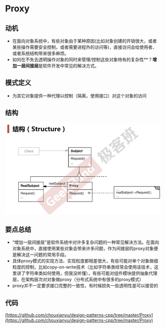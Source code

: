 # Proxy

## 动机

* 在面向对象系统中，有些对象由于某种原因(比如对象创建的开销很大，或者某些操作需要安全控制，或者需要进程外的访问等)，直接访问会给使用者、或者系统结构带来很多麻烦。
* 如何在不失去透明操作对象的同时来管理/控制这些对象特有的复杂性**？**增加一层间接层**是软件开发中常见的解决方式。

## 模式定义

* 为其它对象提供一种代理以控制（隔离，使用接口）对这个对象的访问

## 结构

![](./images/Proxy.png)

## 要点总结

* “增加一层间接层”是软件系统中对许多复杂问题的一种常见解决方法。在面向对象系统中，直接使用某些对象会带来许多问题，作为间接层的proxy对象便是解决这一问题的常用手段。
* 具体proxy模式的实现方法、实现粒度都相差很大，有些可能对单个对象做细粒度的控制，比如copy-on-write技术（比如字符串类经常会使用该技术，这里讲了字符串类如何使用，但我没听懂），有些可能对组件模块提供抽象代理层，在架构层次对对象做proxy（分布式系统中有很多的proxy模式）
* proxy并不一定要求接口完整的一致性，有时候损失一些透明性是可以接受的

## 代码

[https://github.com/chouxianyu/design-patterns-cpp/tree/master/Proxy](https://github.com/chouxianyu/design-patterns-cpp/tree/master/Proxy)
